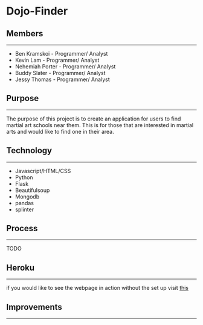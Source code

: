 # Dojo-Finder

## Members

---

* Ben Kramskoi - Programmer/ Analyst
* Kevin Lam - Programmer/ Analyst
* Nehemiah Porter - Programmer/ Analyst
* Buddy Slater - Programmer/ Analyst
* Jessy Thomas - Programmer/ Analyst


## Purpose

---

The purpose of this project is to create an application for users to find martial art schools near them. This is for those that are interested in martial arts and would like to find one in their area.

## Technology

---

* Javascript/HTML/CSS
* Python
* Flask
* Beautifulsoup
* Mongodb
* pandas
* splinter

## Process

---

TODO

## Heroku

---

if you would like to see the webpage in action without the set up visit [this](https://dojo-finder.herokuapp.com/)

## Improvements

---

